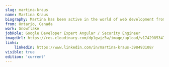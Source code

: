 ```yaml
---
slug: martina-kraus
name: Martina Kraus
biography: Martina has been active in the world of web development from her early years and has over time developed into an expert in the field of web security. As an Application Security Engineer, she focuses on integrating security best practices into all phases of software development. In her role as a Google Developer Expert (GDE), she also loves to spread knowledge about web security at national and international conferences, regularly organizes ngGirls events (free Angular workshops for women), and the German Angular conference NG-DE.
from: Ontario, Canada 
work: Snowflake
jobRole: Google Developer Expert Angular / Security Engineer
imageUrl: https://res.cloudinary.com/dp1gwjz5w/image/upload/v1742985347/ngrome-speaker/martina-kraus_i2brbb.png
links:
    linkedIn: https://www.linkedin.com/in/martina-kraus-398493108/
visible: true
edition: 'current'
---
```

